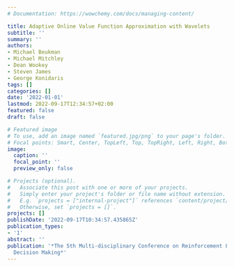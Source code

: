 ```yaml
---
# Documentation: https://wowchemy.com/docs/managing-content/

title: Adaptive Online Value Function Approximation with Wavelets
subtitle: ''
summary: ''
authors:
- Michael Beukman
- Michael Mitchley
- Dean Wookey
- Steven James
- George Konidaris
tags: []
categories: []
date: '2022-01-01'
lastmod: 2022-09-17T12:34:57+02:00
featured: false
draft: false

# Featured image
# To use, add an image named `featured.jpg/png` to your page's folder.
# Focal points: Smart, Center, TopLeft, Top, TopRight, Left, Right, BottomLeft, Bottom, BottomRight.
image:
  caption: ''
  focal_point: ''
  preview_only: false

# Projects (optional).
#   Associate this post with one or more of your projects.
#   Simply enter your project's folder or file name without extension.
#   E.g. `projects = ["internal-project"]` references `content/project/deep-learning/index.md`.
#   Otherwise, set `projects = []`.
projects: []
publishDate: '2022-09-17T10:34:57.435865Z'
publication_types:
- '1'
abstract: ''
publication: '*The 5th Multi-disciplinary Conference on Reinforcement Learning and
  Decision Making*'
---
```


